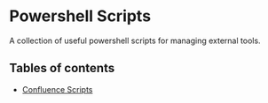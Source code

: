 # Powershell Scripts

A collection of useful powershell scripts for managing external tools.

## Tables of contents

* [Confluence Scripts](confluence)